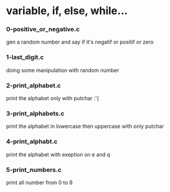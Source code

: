 # variable, if, else, while...

### 0-positive_or_negative.c
gen a random number and say if it's negatif or positif or zero

### 1-last_digit.c
doing some manipulation with random number

### 2-print_alphabet.c
print the alphabet only with putchar :'(

### 3-print_alphabets.c 
print the alphabet in lowercase then uppercase with only putchar

### 4-print_alphabt.c
print the alphabet with exeption on e and q

### 5-print_numbers.c 
print all number from 0 to 9
